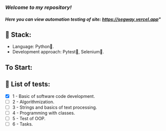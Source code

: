### _Welcome to my repository!_
#### _Here you can view automation testing of site: https://segway.vercel.app"_
## 🎸 Stack:
- Language: Python🐍.
- Development approach: Pytest🔨, Selenium🦾.
## To Start:

## 📌 List of tests: 
- [X] 1 - Basic of software code development.
- [ ] 2 - Algorithmization.
- [ ] 3 - Strings and basics of text processing.
- [ ] 4 - Programming with classes.
- [ ] 5 - Test of OOP.
- [ ] 6 - Tasks.
